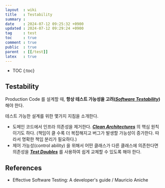 ```yaml
---
layout  : wiki
title   : Testability
summary : 
date    : 2024-07-12 09:25:32 +0900
updated : 2024-07-12 09:29:24 +0900
tag     : test
toc     : true
comment : true
public  : true
parent  : [[/test]]
latex   : true
---
```

* TOC
{:toc}

## Testability

Production Code 를 설계할 때, __항상 테스트 가능성을 고려(_[Software Testability](https://en.wikipedia.org/wiki/Software_testability)_)__ 해야 한다.

테스트 가능한 설계를 위한 몇가지 지침을 소개한다.

- 도메인 코드에서 인프라 의존성을 제거한다. ___[Clean Architectures](https://baekjungho.github.io/wiki/architecture/architecture-clean/)___ 의 핵심 원칙이기도 하다. (책임이 클 수록 더 복잡해지고 버그가 발생할 가능성이 증가한다. 따라서 명확한 책임 분리가 필요하다.)
- 제어 가능성(control ability) 을 위해서 어떤 클래스가 다른 클래스에 의존한다면 의존성을 ___[Test Doubles](https://baekjungho.github.io/wiki/test/test-testdoubles/)___ 를 사용하여 쉽게 교체할 수 있도록 해야 한다.

## References

- Effective Software Testing: A developer's guide / Mauricio Aniche